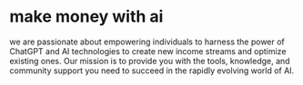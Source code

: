 # make money with ai
 we are passionate about empowering individuals to harness the power of ChatGPT and AI technologies to create new income streams and optimize existing ones. Our mission is to provide you with the tools, knowledge, and community support you need to succeed in the rapidly evolving world of AI.
